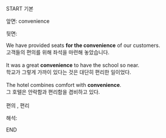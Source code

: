 START
기본

앞면:
convenience


뒷면:
<div>We have provided seats <b>for the convenience</b> of our customers. </div><div>고객들의 편의를 위해 좌석을 마련해 놓았습니다.</div><div><br></div><div><div>It was a great <b>convenience</b> to have the school so near. </div><div>학교가 그렇게 가까이 있다는 것은 대단히 편리한 일이었다.</div></div><div><br></div><div><div>The hotel combines comfort with <strong>convenience</strong>. </div><div><div>그 호텔은 안락함과 편리함을 겸비하고 있다.</div></div></div><div><br></div><div>편의 , 편리</div>


해석:

END